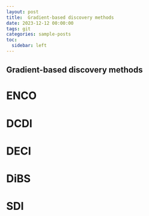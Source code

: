 ```yaml
---
layout: post
title:  Gradient-based discovery methods
date: 2023-12-12 00:00:00
tags: git
categories: sample-posts
toc:
  sidebar: left
---
```


## Gradient-based discovery methods

# ENCO

# DCDI

# DECI

# DiBS

# SDI